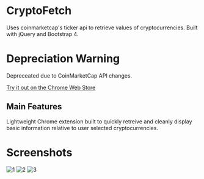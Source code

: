 # CryptoFetch
Uses coinmarketcap's ticker api to retrieve values of cryptocurrencies. Built with jQuery and Bootstrap 4.

# Depreciation Warning
Depreceated due to CoinMarketCap API changes.

[Try it out on the Chrome Web Store](https://chrome.google.com/webstore/detail/cryptofetch/hlpoeobjjmjlelkcodhmlnkbffajhine?utm_source=chrome-app-launcher-info-dialog)
## Main Features
Lightweight Chrome extension built to quickly retreive and cleanly display basic information relative to user selected cryptocurrencies.

# Screenshots
![1](https://lh3.googleusercontent.com/7URXB9qx1xx3eylMmt_F_nC1Z6RMTCpHcm3gCRApC2vHTs2YAYiWgWkgKPDkv8WRkpRirolyNQ=w640-h400-e365)
![2](https://lh3.googleusercontent.com/P7Vm34LGu3f4dDq_-2gLtzuDnB6jNXjCdwkvlpd7vokPnXFBZP7ilt5XbsguEdEJrix6GLLtthg=w640-h400-e365)
![3](https://lh3.googleusercontent.com/J0FUg8aBvutANM2UDrqvPFllCazwhi_tQsd_Y-Z5qBL0LacQpAtCixW0oeDdUKdSSCnU0l31Pg=w640-h400-e365)
